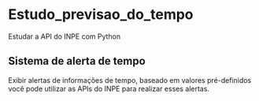 # Estudo_previsao_do_tempo
Estudar a API do INPE com Python

## Sistema de alerta de tempo
Exibir alertas de informações de tempo, baseado em valores pré-definidos você pode utilizar as APIs do INPE para realizar esses alertas.
